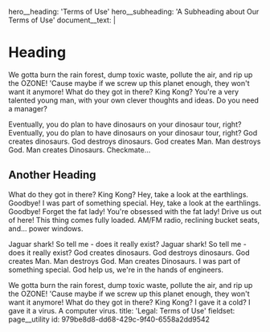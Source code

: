 hero__heading: 'Terms of Use'
hero__subheading: 'A Subheading about Our Terms of Use'
document__text: |
  # Heading
  We gotta burn the rain forest, dump toxic waste, pollute the air, and rip up the OZONE! 'Cause maybe if we screw up this planet enough, they won't want it anymore! What do they got in there? King Kong? You're a very talented young man, with your own clever thoughts and ideas. Do you need a manager?
  
  Eventually, you do plan to have dinosaurs on your dinosaur tour, right? Eventually, you do plan to have dinosaurs on your dinosaur tour, right? God creates dinosaurs. God destroys dinosaurs. God creates Man. Man destroys God. Man creates Dinosaurs. Checkmate...
  
  ## Another Heading
  What do they got in there? King Kong? Hey, take a look at the earthlings. Goodbye! I was part of something special. Hey, take a look at the earthlings. Goodbye! Forget the fat lady! You're obsessed with the fat lady! Drive us out of here! This thing comes fully loaded. AM/FM radio, reclining bucket seats, and... power windows.
  
  Jaguar shark! So tell me - does it really exist? Jaguar shark! So tell me - does it really exist? God creates dinosaurs. God destroys dinosaurs. God creates Man. Man destroys God. Man creates Dinosaurs. I was part of something special. God help us, we're in the hands of engineers.
  
  We gotta burn the rain forest, dump toxic waste, pollute the air, and rip up the OZONE! 'Cause maybe if we screw up this planet enough, they won't want it anymore! What do they got in there? King Kong? I gave it a cold? I gave it a virus. A computer virus.
title: 'Legal: Terms of Use'
fieldset: page__utility
id: 979be8d8-dd68-429c-9f40-6558a2dd9542
